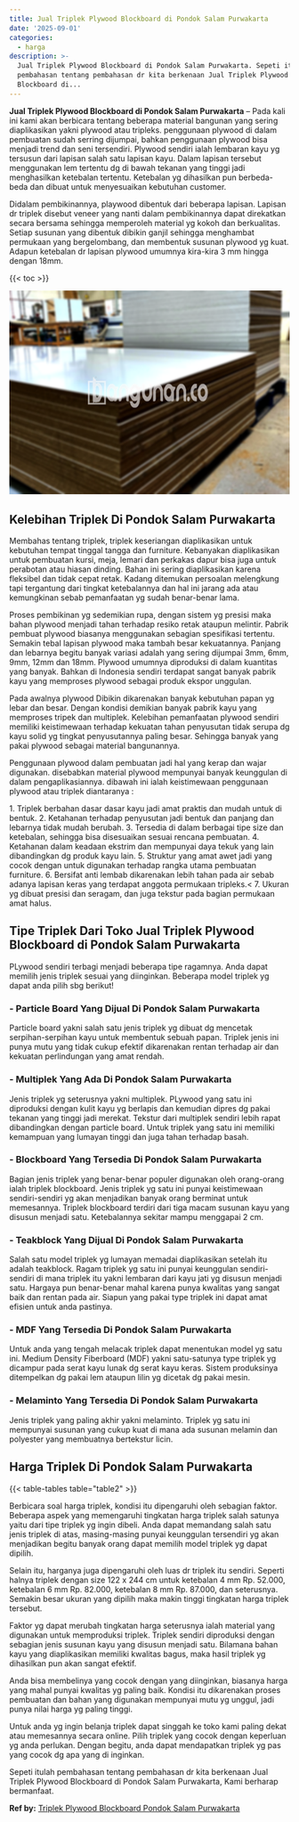 ```yaml
---
title: Jual Triplek Plywood Blockboard di Pondok Salam Purwakarta
date: '2025-09-01'
categories:
  - harga
description: >-
  Jual Triplek Plywood Blockboard di Pondok Salam Purwakarta. Sepeti itulah
  pembahasan tentang pembahasan dr kita berkenaan Jual Triplek Plywood
  Blockboard di...
---
```


**Jual Triplek Plywood Blockboard di Pondok Salam Purwakarta** – Pada kali ini kami akan berbicara tentang beberapa material bangunan yang sering diaplikasikan yakni plywood atau tripleks. penggunaan plywood di dalam pembuatan sudah serring dijumpai, bahkan penggunaan plywood bisa menjadi trend dan seni tersendiri. Plywood sendiri ialah lembaran kayu yg tersusun dari lapisan salah satu lapisan kayu. Dalam lapisan tersebut menggunakan lem tertentu dg di bawah tekanan yang tinggi jadi menghasilkan ketebalan tertentu. Ketebalan yg dihasilkan pun berbeda-beda dan dibuat untuk menyesuaikan kebutuhan customer.

Didalam pembikinannya, playwood dibentuk dari beberapa lapisan. Lapisan dr triplek disebut veneer yang nanti dalam pembikinannya dapat direkatkan secara bersama sehingga memperoleh material yg kokoh dan berkualitas. Setiap susunan yang dibentuk dibikin ganjil sehingga menghambat permukaan yang bergelombang, dan membentuk susunan plywood yg kuat. Adapun ketebalan dr lapisan plywood umumnya kira-kira 3 mm hingga dengan 18mm.

{{< toc >}}

![Jual Triplek Plywood Blockboard di Pondok Salam Purwakarta](/images/jual-triplek-murah-03.png)

## Kelebihan Triplek Di Pondok Salam Purwakarta

Membahas tentang triplek, triplek keseriangan diaplikasikan untuk kebutuhan tempat tinggal tangga dan furniture. Kebanyakan diaplikasikan untuk pembuatan kursi, meja, lemari dan perkakas dapur bisa juga untuk perabotan atau hiasan dinding. Bahan ini sering diaplikasikan karena fleksibel dan tidak cepat retak. Kadang ditemukan persoalan melengkung tapi tergantung dari tingkat ketebalannya dan hal ini jarang ada atau kemungkinan sebab pemanfaatan yg sudah benar-benar lama.

Proses pembikinan yg sedemikian rupa, dengan sistem yg presisi maka bahan plywood menjadi tahan terhadap resiko retak ataupun melintir. Pabrik pembuat plywood biasanya menggunakan sebagian spesifikasi tertentu. Semakin tebal lapisan plywood maka tambah besar kekuatannya. Panjang dan lebarnya begitu banyak variasi adalah yang sering dijumpai 3mm, 6mm, 9mm, 12mm dan 18mm. Plywood umumnya diproduksi di dalam kuantitas yang banyak. Bahkan di Indonesia sendiri terdapat sangat banyak pabrik kayu yang memproses plywood sebagai produk ekspor unggulan.

Pada awalnya plywood Dibikin dikarenakan banyak kebutuhan papan yg lebar dan besar. Dengan kondisi demikian banyak pabrik kayu yang memproses tripek dan multiplek. Kelebihan pemanfaatan plywood sendiri memiliki keistimewaan terhadap kekuatan tahan penyusutan tidak serupa dg kayu solid yg tingkat penyusutannya paling besar. Sehingga banyak yang pakai plywood sebagai material bangunannya.

Penggunaan plywood dalam pembuatan jadi hal yang kerap dan wajar digunakan. disebabkan material plywood mempunyai banyak keunggulan di dalam pengaplikasiannya. dibawah ini ialah keistimewaan penggunaan plywood atau triplek diantaranya :

1\. Triplek berbahan dasar dasar kayu jadi amat praktis dan mudah untuk di bentuk. 2. Ketahanan terhadap penyusutan jadi bentuk dan panjang dan lebarnya tidak mudah berubah. 3. Tersedia di dalam berbagai tipe size dan ketebalan, sehingga bisa disesuaikan sesuai rencana pembuatan. 4. Ketahanan dalam keadaan ekstrim dan mempunyai daya tekuk yang lain dibandingkan dg produk kayu lain. 5. Struktur yang amat awet jadi yang cocok dengan untuk digunakan terhadap rangka utama pembuatan furniture. 6. Bersifat anti lembab dikarenakan lebih tahan pada air sebab adanya lapisan keras yang terdapat anggota permukaan tripleks.< 7. Ukuran yg dibuat presisi dan seragam, dan juga tekstur pada bagian permukaan amat halus.

## Tipe Triplek Dari Toko Jual Triplek Plywood Blockboard di Pondok Salam Purwakarta

PLywood sendiri terbagi menjadi beberapa tipe ragamnya. Anda dapat memilih jenis triplek sesuai yang diinginkan. Beberapa model triplek yg dapat anda pilih sbg berikut!

### \- Particle Board Yang Dijual Di Pondok Salam Purwakarta

Particle board yakni salah satu jenis triplek yg dibuat dg mencetak serpihan-serpihan kayu untuk membentuk sebuah papan. Triplek jenis ini punya mutu yang tidak cukup efektif dikarenakan rentan terhadap air dan kekuatan perlindungan yang amat rendah.

### \- Multiplek Yang Ada Di Pondok Salam Purwakarta

Jenis triplek yg seterusnya yakni multiplek. PLywood yang satu ini diproduksi dengan kulit kayu yg berlapis dan kemudian dipres dg pakai tekanan yang tinggi jadi merekat. Tekstur dari multiplek sendiri lebih rapat dibandingkan dengan particle board. Untuk triplek yang satu ini memiliki kemampuan yang lumayan tinggi dan juga tahan terhadap basah.

### \- Blockboard Yang Tersedia Di Pondok Salam Purwakarta

Bagian jenis triplek yang benar-benar populer digunakan oleh orang-orang ialah triplek blockboard. Jenis triplek yg satu ini punyai keistimewaan sendiri-sendiri yg akan menjadikan banyak orang berminat untuk memesannya. Triplek blockboard terdiri dari tiga macam susunan kayu yang disusun menjadi satu. Ketebalannya sekitar mampu menggapai 2 cm.

### \- Teakblock Yang Dijual Di Pondok Salam Purwakarta

Salah satu model triplek yg lumayan memadai diaplikasikan setelah itu adalah teakblock. Ragam triplek yg satu ini punyai keunggulan sendiri-sendiri di mana triplek itu yakni lembaran dari kayu jati yg disusun menjadi satu. Hargaya pun benar-benar mahal karena punya kwalitas yang sangat baik dan rentan pada air. Siapun yang pakai type triplek ini dapat amat efisien untuk anda pastinya.

### \- MDF Yang Tersedia Di Pondok Salam Purwakarta

Untuk anda yang tengah melacak triplek dapat menentukan model yg satu ini. Medium Density Fiberboard (MDF) yakni satu-satunya type triplek yg dicampur pada serat kayu lunak dg serat kayu keras. Sistem produksinya ditempelkan dg pakai lem ataupun lilin yg dicetak dg pakai mesin.

### \- Melaminto Yang Tersedia Di Pondok Salam Purwakarta

Jenis triplek yang paling akhir yakni melaminto. Triplek yg satu ini mempunyai susunan yang cukup kuat di mana ada susunan melamin dan polyester yang membuatnya bertekstur licin.

## Harga Triplek Di Pondok Salam Purwakarta

{{< table-tables table="table2" >}}

Berbicara soal harga triplek, kondisi itu dipengaruhi oleh sebagian faktor. Beberapa aspek yang memengaruhi tingkatan harga triplek salah satunya yaitu dari tipe triplek yg ingin dibeli. Anda dapat memandang salah satu jenis triplek di atas, masing-masing punyai keunggulan tersendiri yg akan menjadikan begitu banyak orang dapat memilih model triplek yg dapat dipilih.

Selain itu, harganya juga dipengaruhi oleh luas dr triplek itu sendiri. Seperti halnya triplek dengan size 122 x 244 cm untuk ketebalan 4 mm Rp. 52.000, ketebalan 6 mm Rp. 82.000, ketebalan 8 mm Rp. 87.000, dan seterusnya. Semakin besar ukuran yang dipilih maka makin tinggi tingkatan harga triplek tersebut.

Faktor yg dapat merubah tingkatan harga seterusnya ialah material yang digunakan untuk memproduksi triplek. Triplek sendiri diproduksi dengan sebagian jenis susunan kayu yang disusun menjadi satu. Bilamana bahan kayu yang diaplikasikan memiliki kwalitas bagus, maka hasil triplek yg dihasilkan pun akan sangat efektif.

Anda bisa membelinya yang cocok dengan yang diinginkan, biasanya harga yang mahal punyai kwalitas yg paling baik. Kondisi itu dikarenakan proses pembuatan dan bahan yang digunakan mempunyai mutu yg unggul, jadi punya nilai harga yg paling tinggi.

Untuk anda yg ingin belanja triplek dapat singgah ke toko kami paling dekat atau memesannya secara online. Pilih triplek yang cocok dengan keperluan yg anda perlukan. Dengan begitu, anda dapat mendapatkan triplek yg pas yang cocok dg apa yang di inginkan.

Sepeti itulah pembahasan tentang pembahasan dr kita berkenaan Jual Triplek Plywood Blockboard di Pondok Salam Purwakarta, Kami berharap bermanfaat.

**Ref by:** [Triplek Plywood Blockboard Pondok Salam Purwakarta](https://id.wikipedia.org/wiki/Triplek)
